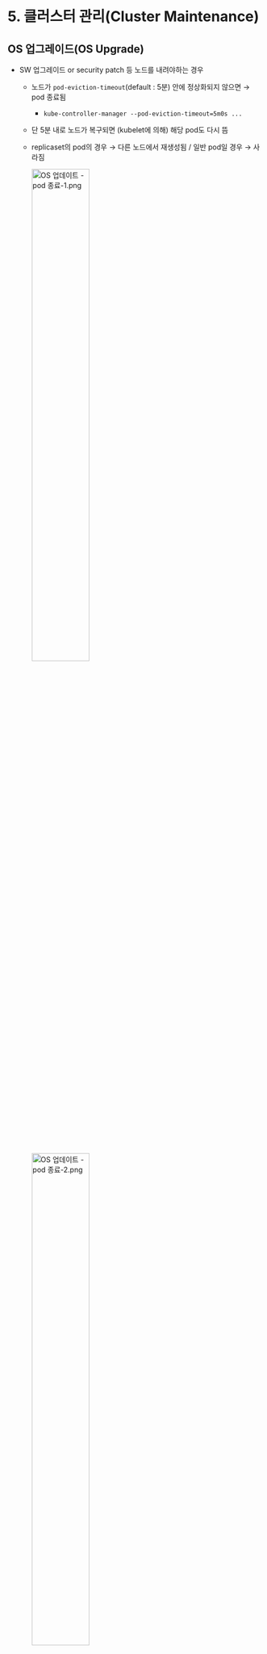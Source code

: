 # 5. 클러스터 관리(Cluster Maintenance)

## OS 업그레이드(OS Upgrade)

+ SW 업그레이드 or security patch 등 노드를 내려야하는 경우

  + 노드가 `pod-eviction-timeout`(default : 5분) 안에 정상화되지 않으면 → pod 종료됨

    + `kube-controller-manager --pod-eviction-timeout=5m0s ...`

  + 단 5분 내로 노드가 복구되면 (kubelet에 의해) 해당 pod도 다시 뜸

  + replicaset의 pod의 경우 → 다른 노드에서 재생성됨 / 일반 pod일 경우 → 사라짐

    <img src="https://user-images.githubusercontent.com/33214969/161427053-e12a3ea7-7f23-4c98-824b-6cb43d9bceff.png" alt="OS 업데이트 - pod 종료-1.png" width="50%;" />

    <img src="https://user-images.githubusercontent.com/33214969/161427054-d9d79e33-6813-41c9-9edc-6d6cd1a6ac4c.png" alt="OS 업데이트 - pod 종료-2.png" width="50%;" />

### Drain 명령어

```tex
▫️ 해당 노드는 스케줄링에서 제외(unschedulable) + 해당 노드에 떠있는 pod들을 종료하고 다른 노드에 띄움
```

+ 이때 이동되는 pod들은 replicaset에 의해 생성된 pod 뿐만 아니라 모든 pod들이 해당됨

+ 노드/pod를 내려야 하는 경우에 사용함

  <img src="https://user-images.githubusercontent.com/33214969/161427051-e831a101-acc6-4d01-b8cd-1d4fc2e556bd.png" alt="OS 업데이트 - drain.png" width="50%;" />

+ drain 후 노드의 상태 : Ready, SchedulingDisabled

+ drain vs cordon

  + drain : 해당 노드를 스케줄링에서 제외 + 해당 노드에 떠있는 pod들을 종료하고 다른 노드에 띄움
  + cordon : 해당 노드를 스케줄링에서 제외 + 현재 떠있는 pod에 영향 없음 → 이후에 새롭게 생성되는 pod들이 이 노드에 스케줄링되지 X

### Uncordon 명령어

```tex
▫️ 노드 복구
```

+ 노드 작업이 끝난 후 `uncordon` 명령어를 통해 해당 노드를 클러스터로 복귀시킴 → 단 pod들은 되돌아오지 않음

  <img src="https://user-images.githubusercontent.com/33214969/161427045-de550830-6658-428e-8d21-10c25db7d844.png" alt="OS 업데이트 - 노드 업데이트.png" width="30%;" />

+ 관련 명령어

  + drain : 

    ```
    kubectl drain [node명]
    ```

    + (옵션) local data 모두 삭제 : `--delete-local-data`
    + (옵션) demonset을 무시하고 모두 삭제 : `--ignore-daemonsets`

  + uncordon : `kubectl uncordon [node명]`

<br/>

## 쿠버네티스 버전(Kubernetes Versions)

```tex
▫️ v[MACJOR].[MINOR].[PATCH]
```

<img src="https://user-images.githubusercontent.com/33214969/161427268-f49e83ea-d28a-4cec-9791-7bd91a404fec.png" alt="쿠버네티스 버전.png" width="30%;" />

+ ETCD, CoreDNS → 따로 독립된 버전으로 개발됨

+ 쿠버네티스의 모든 구성요소가 같은 버전일 필요 X

+ kube-apiserver는 control plane의 핵심 요소로, 다른 구성요소보다 버전이 항상 높아야 함

  + kube-apiserver > Controller-manager, kube-scheduler > kubelet, kube-proxy 순서

  + kubectl은 `x+1 ~ x-1`까지 가능함

    <img src="https://user-images.githubusercontent.com/33214969/161427291-6ba16152-5fdf-404c-9625-d989b17cc089.png" alt="쿠버네티스 버전4.png" width="30%;" />

+ 쿠버네티스는 새 버전이 릴리즈 되었을 때, 두 버전 이전 까지만 지원됨 → 이에 맞춰 업그레이드 필요함

  + ex) new version : v1.13 → v1.12, v1.11까지 지원됨
  + 업그레이드 시, minor 버전을 하나씩 올리는 것을 추천함

+ 배포 버전

  + alpha : 추가되는 기능들을 disable한 현태로 배포
  + beta : 추가 기능들을 enable한 형태로 배포
  + release : 안정화된 버전을 배포

<br/>

## 클러스터 업그레이드(Cluster Upgrade)

+ Master Node > Worker Node 업그레이드 순서로 진행

### Master Node 업그레이드

+ 마스터 노드가 업그레이드 되는 동안 → apiserver, scheduler, controller manager 등 control plane 구성 요소들이 다운됨
+ 단, worker node or pod(애플리케이션)에 영향 X

### Worker Node 업그레이드

+ Worker node 업그레이드 방법 3가지

  1. 한 번에 모두 업그레이드
     + 애플리케이션 접근 불가
  2. 하나씩 업그레이드
     + 노드 1개씩 업그레이드할 노드의 pod들을 옮김 + 업그레이드 후 다시 옮김
     + downtime X
  3. 새 노드 추가 + 원래 노드를 evict
     + 클라우드 환경에서 편리하게 가능함

+ 관련 명령어

  + 업그레이드 시, 관련 정보 : `kubeadm upgrade plan`

  1. kubeadm 버전 업그레이드 : `apt update` + `apt install -y kubeadm=1.18.0-00` / `api-get upgrade -y kubeadm=1.18.0-00`
  2. 클러스터(컴포넌트) 업그레이드 : `kubeadm upgrade apply v1.18.0`
  3. 노드 버전 체크 : `kubectl get nodes`

  → 여기까지 진행 시, 클러스터의 버전이 변경되지 X → apiserver 버전이 아닌 apiserver에 등록된 kubelet의 버전을 업그레이드 했기 때문

  4. Master Node의 kubelet 업그레이드 : `apt install kubelet=1.18.0-00` / `api-get upgrade -y kubelet=1.18.0-00` + `systemctl restart kubelet`
  5. Worker Node 업그레이드
     1. Worker Node 하나씩 접속 : `ssh [node명]`
     2. 노드 이동 : `kubectl drain [node명] (--ignore-daemonsets)`
     3. 노드를 unschedulable 상태로 변경 : `kubectl cordon [node명]`
     4. kubeadm 업그레이드 : `apt update` +  `apt install -y kubeadm=1.18.0-00` / `api-get upgrade -y kubeadm=1.18.0-00` + `kubeadm upgrade node`
     5. kubelet 업그레이드 : `apt install kubelet=1.18.0-00` / `api-get upgrade -y kubelet=1.18.0-00`
     6. 새로운 버전 설정 : `kubeadm upgrade node config --kubelet-version v1.18.0`
     7. kubelet 재시작 : `systemctl restart kubelet`
     8. 노드 uncordeon : `kubectl uncordon [node명]`

  * Worker Node 업그레이드(요약)
    1. `ssh [node명]`
    2. `apt update`
    3. `apt install kubeadm=1.18.0-00`
    4. `kubeadm upgrade node`
    5. `apt install kubelet=1.18.0-00`
    6. `systemctl restart kubelet`
    7. `exit` or `CTL+d`

<br/>

## 백업(Backup) & 복구(Restore)

### Backup

+ 백업 대상 - 각종 오브젝트, ETCD 클러스터, Persisten Volume

+ declarative 방식(파일로 object를 생성하는 방식)이 백업하는데 선호됨

+ 리소스 백업 방법 → 오브젝트 설정 정보 저장(pod, deployment, service만 가능함)

  `kubectl get all -A -o yaml > [yaml 파일명].yaml`

+ ETCD 스냅샷

  + 스냅샷 생성 : `ETCDTL_API=3 etcdctl snapshot save [snapshot명].db`

    ```bash
    $ ETCDCTL_API=3 etcdctl --endpoints=https://[127.0.0.1]:2379 \\
    --cacert=/etc/kubernetes/pki/etcd/ca.crt \\
    --cert=/etc/kubernetes/pki/etcd/server.crt \\
    --key=/etc/kubernetes/pki/etcd/server.key \\
    snapshot save /opt/snapshot-pre-boot.db
    ```

  + 스냅샷 상태 확인 : `ETCDTL_API=3 etcdctl snapshot status snapshot.db`

+ ETCD 백업

  ```bash
  $ sudo ETCDCTL_API=3 ./etcdctl \\\\
  	--endpoints 127.0.0.1:2379 \\\\
  	--cacert /etc/kubernetes/pki/etcd/ca.crt \\\\
  	--cert /etc/kubernetes/pki/etcd/server.crt \\\\
  	--key /etc/kubernetes/pki/etcd/server.key \\\\
  	snapshot save snapshotdb
  ```

  + 위 옵션 → etcd 프로세스에서 확인 가능

    + ```
      ps -aux | grep -i etcd
      ```

      + `--cert-file` / `--key-file` / `--trusted-ca-file`

### Restore

+ ETCD Restore

  1. kube-apiserver 중지 : `service kube-apiserver stop`

  2. etcd restore → etcd config 파일에 `--data-dir`이  적용되어 있음 : `ETCDCTL_API=3 etcdctl snapshot restore snapshot.db --data-dir /var/lib/etcd-from-backup`

  3. `systemctl daemon-reload`

  4. `service etcd restart`

  5. `service kube-apiserver start`

  6. ETCD pod는 static pod임 → `/etc/kubernetes/manifests/etcd.yaml` 파일이 존재함

  7. 해당 yaml 파일에서 restore할 때, 자신이 지정한 —data-dir /var/lib/etcd-from-backup으로 수정해야 함

     ```yaml
     volumes:
     - hostPath:
         path: /etc/kubernetes/pki/etcd
     	    type: DirectoryOrCreate
       name: etcd-certs
     - hostPath:
         path: /var/lib/etcd-from-backup    # 여기를 수정!
         type: DirectoryOrCreate
       name: etcd-data
     ```

  8. 수정 후 저장 > 쿠버네티스가 ETCD pod를 재생성 + data 디렉토리를 `/var/lib/etcd-from-backup`을 바라봄

<br/><br/>